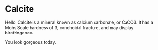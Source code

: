 # Calcite

Hello! Calcite is a mineral known as calcium carbonate, or CaCO3. It has a Mohs Scale hardness of 3, conchoidal fracture, and may display birefringence.

You look gorgeous today.

